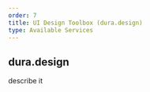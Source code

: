 ```yaml
---
order: 7
title: UI Design Toolbox (dura.design)
type: Available Services
---
```


## dura.design

describe it

